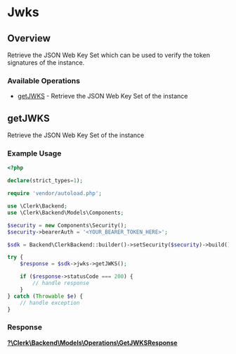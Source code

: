 # Jwks


## Overview

Retrieve the JSON Web Key Set which can be used to verify the token signatures of the instance.

### Available Operations

* [getJWKS](#getjwks) - Retrieve the JSON Web Key Set of the instance

## getJWKS

Retrieve the JSON Web Key Set of the instance

### Example Usage

```php
<?php

declare(strict_types=1);

require 'vendor/autoload.php';

use \Clerk\Backend;
use \Clerk\Backend\Models\Components;

$security = new Components\Security();
$security->bearerAuth = '<YOUR_BEARER_TOKEN_HERE>';

$sdk = Backend\ClerkBackend::builder()->setSecurity($security)->build();

try {
    $response = $sdk->jwks->getJWKS();

    if ($response->statusCode === 200) {
        // handle response
    }
} catch (Throwable $e) {
    // handle exception
}
```


### Response

**[?\Clerk\Backend\Models\Operations\GetJWKSResponse](../../Models/Operations/GetJWKSResponse.md)**

